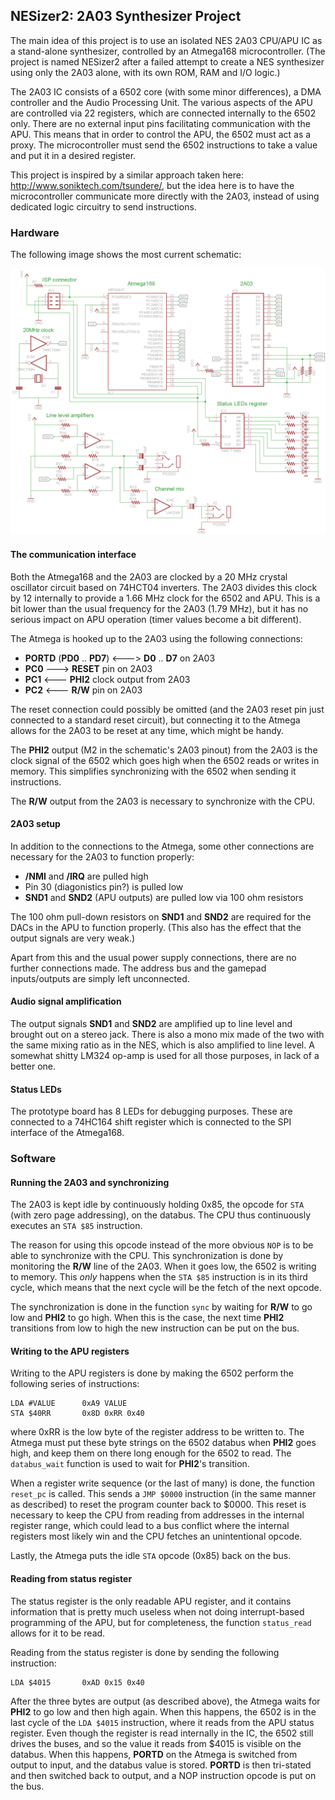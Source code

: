 ## NESizer2: 2A03 Synthesizer Project

The main idea of this project is to use an isolated NES 2A03 CPU/APU IC as a stand-alone synthesizer, controlled by an Atmega168 microcontroller. (The project is named NESizer2 after a failed attempt to create a NES synthesizer using only the 2A03 alone, with its own ROM, RAM and I/O logic.)

The 2A03 IC consists of a 6502 core (with some minor differences), a DMA controller and the Audio Processing Unit. The various aspects of the APU are controlled via 22 registers, which are connected internally to the 6502 only. There are no external input pins facilitating communication with the APU. This means that in order to control the APU, the 6502 must act as a proxy. The microcontroller must send the 6502 instructions to take a value and put it in a desired register. 

This project is inspired by a similar approach taken here: http://www.soniktech.com/tsundere/, but the idea here is to have the microcontroller communicate more directly with the 2A03, instead of using dedicated logic circuitry to send instructions.


### Hardware

The following image shows the most current schematic:

![alt text](https://raw.githubusercontent.com/Jaffe-/NESizer2/master/hw.png "Hardware")


#### The communication interface

Both the Atmega168 and the 2A03 are clocked by a 20 MHz crystal oscillator circuit based on 74HCT04 inverters. The 2A03 divides this clock by 12 internally to provide a 1.66 MHz clock for the 6502 and APU. This is a bit lower than the usual frequency for the 2A03 (1.79 MHz), but it has no serious impact on APU operation (timer values become a bit different).

The Atmega is hooked up to the 2A03 using the following connections:

- **PORTD** (**PD0** .. **PD7**)  <--->  **D0** .. **D7** on 2A03
- **PC0**  --->  **RESET** pin on 2A03
- **PC1**  <---  **PHI2** clock output from 2A03
- **PC2**  <---  **R/W** pin on 2A03

The reset connection could possibly be omitted (and the 2A03 reset pin just connected to a standard reset circuit), but connecting it to the Atmega allows for the 2A03 to be reset at any time, which might be handy. 

The **PHI2** output (M2 in the schematic's 2A03 pinout) from the 2A03 is the clock signal of the 6502 which goes high when the 6502 reads or writes in memory. This simplifies synchronizing with the 6502 when sending it instructions. 

The **R/W** output from the 2A03 is necessary to synchronize with the CPU.

	     
#### 2A03 setup

In addition to the connections to the Atmega, some other connections are necessary for the 2A03 to function properly:

- **/NMI** and **/IRQ** are pulled high
- Pin 30 (diagonistics pin?) is pulled low
- **SND1** and **SND2** (APU outputs) are pulled low via 100 ohm resistors

The 100 ohm pull-down resistors on **SND1** and **SND2** are required for the DACs in the APU to function properly. (This also has the effect that the output signals are very weak.)

Apart from this and the usual power supply connections, there are no further connections made. The address bus and the gamepad inputs/outputs are simply left unconnected. 


#### Audio signal amplification

The output signals **SND1** and **SND2** are amplified up to line level and brought out on a stereo jack. There is also a mono mix made of the two with the same mixing ratio as in the NES, which is also amplified to line level. A somewhat shitty LM324 op-amp is used for all those purposes, in lack of a better one.


#### Status LEDs

The prototype board has 8 LEDs for debugging purposes. These are connected to a 74HC164 shift register which is connected to the SPI interface of the Atmega168. 


### Software


#### Running the 2A03 and synchronizing

The 2A03 is kept idle by continuously holding 0x85, the opcode for `STA` (with zero page addressing), on the databus. The CPU thus continuously executes an `STA $85` instruction. 

The reason for using this opcode instead of the more obvious `NOP` is to be able to synchronize with the CPU. This synchronization is done by monitoring the **R/W** line of the 2A03. When it goes low, the 6502 is writing to memory. This *only* happens when the `STA $85` instruction is in its third cycle, which means that the next cycle will be the fetch of the next opcode.

The synchronization is done in the function `sync` by waiting for **R/W** to go low and **PHI2** to go high. When this is the case, the next time **PHI2** transitions from low to high the new instruction can be put on the bus. 


#### Writing to the APU registers

Writing to the APU registers is done by making the 6502 perform the following series of instructions:

    LDA #VALUE		0xA9 VALUE
    STA $40RR		0x8D 0xRR 0x40

where 0xRR is the low byte of the register address to be written to. The Atmega must put these byte strings on the 6502 databus when **PHI2** goes high, and keep them on there long enough for the 6502 to read. The `databus_wait` function is used to wait for **PHI2**'s transition. 

When a register write sequence (or the last of many) is done, the function `reset_pc` is called. This sends a `JMP $0000` instruction (in the same manner as described) to reset the program counter back to $0000. This reset is necessary to keep the CPU from reading from addresses in the internal register range, which could lead to a bus conflict where the internal registers most likely win and the CPU fetches an unintentional opcode.

Lastly, the Atmega puts the idle `STA` opcode (0x85) back on the bus.


#### Reading from status register

The status register is the only readable APU register, and it contains information that is pretty much useless when not doing interrupt-based programming of the APU, but for completeness, the function `status_read` allows for it to be read. 

Reading from the status register is done by sending the following instruction:

    LDA $4015		0xAD 0x15 0x40
    
After the three bytes are output (as described above), the Atmega waits for **PHI2** to go low and then high again. When this happens, the 6502 is in the last cycle of the `LDA $4015` instruction, where it reads from the APU status register. Even though the register is read internally in the IC, the 6502 still drives the buses, and so the value it reads from $4015 is visible on the databus. When this happens, **PORTD** on the Atmega is switched from output to input, and the databus value is stored. **PORTD** is then tri-stated and then switched back to output, and a NOP instruction opcode is put on the bus. 

